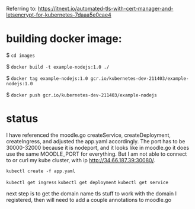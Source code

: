 Referring to: https://itnext.io/automated-tls-with-cert-manager-and-letsencrypt-for-kubernetes-7daaa5e0cae4

# building docker image:
$ `cd images`

$ `docker build -t example-nodejs:1.0 ./`

$ `docker tag example-nodejs:1.0 gcr.io/kubernetes-dev-211403/example-nodejs:1.0`

$ `docker push gcr.io/kubernetes-dev-211403/example-nodejs`


# status
I have referenced the moodle.go createService, createDeployment, createIngress, and adjusted the app.yaml accordingly. The port has to be 30000-32000 because it is nodeport, and it looks like in moodle.go it does use the same MOODLE_PORT for everything. But I am not able to connect to or curl my kube cluster, with ip http://34.66.187.39:30080/.

`kubectl create -f app.yaml`

`kubectl get ingress` `kubectl get deployment` `kubectl get service`

next step is to get the domain name tls stuff to work with the domain I registered, then will need to add a couple annotations to moodle.go
